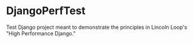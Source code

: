 # DjangoPerfTest
Test Django project meant to demonstrate the principles in Lincoln Loop's "High Performance Django."
